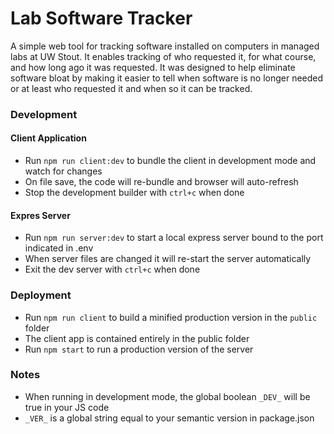 # Lab Software Tracker
A simple web tool for tracking software installed on computers in managed labs at UW Stout.  It enables tracking of who requested it, for what course, and how long ago it was requested. It was designed to help eliminate software bloat by making it easier to tell when software is no longer needed or at least who requested it and when so it can be tracked.

### Development
#### Client Application
- Run `npm run client:dev` to bundle the client in development mode and watch for changes
- On file save, the code will re-bundle and browser will auto-refresh
- Stop the development builder with `ctrl+c` when done

#### Expres Server
- Run `npm run server:dev` to start a local express server bound to the port indicated in .env
- When server files are changed it will re-start the server automatically
- Exit the dev server with `ctrl+c` when done

### Deployment
- Run `npm run client` to build a minified production version in the `public` folder
- The client app is contained entirely in the public folder
- Run `npm start` to run a production version of the server

### Notes
- When running in development mode, the global boolean `_DEV_` will be true in your JS code
- `_VER_` is a global string equal to your semantic version in package.json

